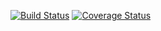 [![Build Status](https://img.shields.io/travis/Timothy-Dement/SlackBot.svg)](https://travis-ci.org/Timothy-Dement/COVERALLS-TEST)
[![Coverage Status](https://img.shields.io/coveralls/github/Timothy-Dement/COVERALLS-TEST.svg)](https://coveralls.io/github/Timothy-Dement/SlackBot)
